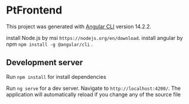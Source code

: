 # PtFrontend

This project was generated with [Angular CLI](https://github.com/angular/angular-cli) version 14.2.2.

install Node.js by msi `https://nodejs.org/en/download`.
install angular by npm `npm install -g @angular/cli` .

## Development server

Run `npm install` for install dependencies

Run `ng serve` for a dev server. Navigate to `http://localhost:4200/`. The application will automatically reload if you change any of the source file
